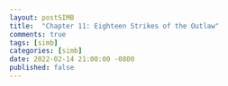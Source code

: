 ```yaml
---
layout: postSIMB
title:  "Chapter 11: Eighteen Strikes of the Outlaw"
comments: true
tags: [simb]
categories: [simb]
date: 2022-02-14 21:00:00 -0800
published: false
---
```


